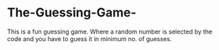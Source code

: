 # The-Guessing-Game-
This is a fun guessing game. Where a random number is selected by the code and you have to guess it in minimum no. of guesses.
